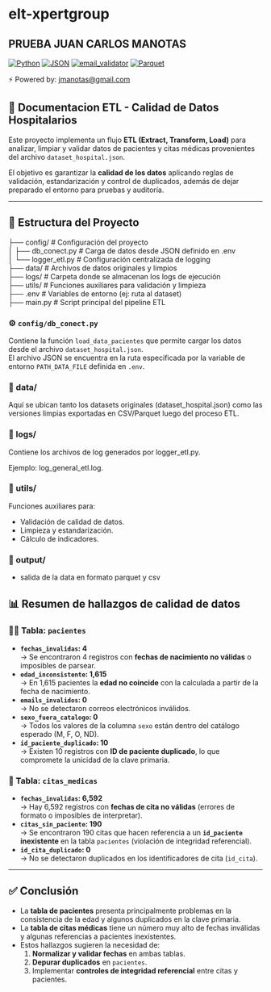 # elt-xpertgroup
## PRUEBA JUAN CARLOS MANOTAS
[![Python](https://img.shields.io/badge/Python-3776AB?style=for-the-badge&logo=python&logoColor=white)](https://www.python.org/)
[![JSON](https://img.shields.io/badge/JSON-000000?style=for-the-badge&logo=json&logoColor=white)](https://www.json.org/json-es.html)
[![email_validator](https://img.shields.io/badge/email__validator-4B8BBE?style=for-the-badge&logo=mail.ru&logoColor=white)](https://pypi.org/project/email-validator/)
[![Parquet](https://img.shields.io/badge/Apache%20Parquet-50C878?style=for-the-badge&logo=apache&logoColor=white)](https://parquet.apache.org/)

⚡ Powered by: [jmanotas@gmail.com](mailto:jmanotas@gmail.com)

## 🏥 Documentacion ETL - Calidad de Datos Hospitalarios
Este proyecto implementa un flujo **ETL (Extract, Transform, Load)** para analizar, limpiar y validar datos de pacientes y citas médicas provenientes del archivo `dataset_hospital.json`. 

El objetivo es garantizar la **calidad de los datos** aplicando reglas de validación, estandarización y control de duplicados, además de dejar preparado el entorno para pruebas y auditoría.

---

## 📂 Estructura del Proyecto

├── config/ # Configuración del proyecto<br>
│ ├── db_conect.py # Carga de datos desde JSON definido en .env<br>
│ └── logger_etl.py # Configuración centralizada de logging<br>
├── data/ # Archivos de datos originales y limpios<br>
├── logs/ # Carpeta donde se almacenan los logs de ejecución<br>
├── utils/ # Funciones auxiliares para validación y limpieza<br>
├── .env # Variables de entorno (ej: ruta al dataset)<br>
├── main.py # Script principal del pipeline ETL<br>

### ⚙️ `config/db_conect.py`
Contiene la función `load_data_pacientes` que permite cargar los datos desde el archivo `dataset_hospital.json`.  
El archivo JSON se encuentra en la ruta especificada por la variable de entorno `PATH_DATA_FILE` definida en `.env`.

### 📂 data/
Aquí se ubican tanto los datasets originales (dataset_hospital.json) como las versiones limpias exportadas en CSV/Parquet luego del proceso ETL.

### 📂 logs/
Contiene los archivos de log generados por logger_etl.py.

Ejemplo: log_general_etl.log.

### 📂 utils/
Funciones auxiliares para:
- Validación de calidad de datos.
- Limpieza y estandarización.
- Cálculo de indicadores.

### 📂 output/
- salida de la data en formato parquet y csv

## 📊 Resumen de hallazgos de calidad de datos

### 🧑‍⚕️ Tabla: `pacientes`
- **`fechas_invalidas`: 4**  
  → Se encontraron 4 registros con **fechas de nacimiento no válidas** o imposibles de parsear.  
- **`edad_inconsistente`: 1,615**  
  → En 1,615 pacientes la **edad no coincide** con la calculada a partir de la fecha de nacimiento.  
- **`emails_invalidos`: 0**  
  → No se detectaron correos electrónicos inválidos.  
- **`sexo_fuera_catalogo`: 0**  
  → Todos los valores de la columna `sexo` están dentro del catálogo esperado (M, F, O, ND).  
- **`id_paciente_duplicado`: 10**  
  → Existen 10 registros con **ID de paciente duplicado**, lo que compromete la unicidad de la clave primaria.  

### 📅 Tabla: `citas_medicas`
- **`fechas_invalidas`: 6,592**  
  → Hay 6,592 registros con **fechas de cita no válidas** (errores de formato o imposibles de interpretar).  
- **`citas_sin_paciente`: 190**  
  → Se encontraron 190 citas que hacen referencia a un **`id_paciente` inexistente** en la tabla `pacientes` (violación de integridad referencial).  
- **`id_cita_duplicado`: 0**  
  → No se detectaron duplicados en los identificadores de cita (`id_cita`).  

---

## ✅ Conclusión
- La **tabla de pacientes** presenta principalmente problemas en la consistencia de la edad y algunos duplicados en la clave primaria.  
- La **tabla de citas médicas** tiene un número muy alto de fechas inválidas y algunas referencias a pacientes inexistentes.  
- Estos hallazgos sugieren la necesidad de:  
  1. **Normalizar y validar fechas** en ambas tablas.  
  2. **Depurar duplicados** en `pacientes`.  
  3. Implementar **controles de integridad referencial** entre citas y pacientes.  
  